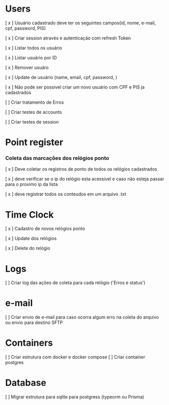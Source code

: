 # Users


  [ x ] Usuário cadastrado deve ter os seguintes campos(id, nome, e-mail, cpf, password, PIS)

  [ x ] Criar session através e autenticação com refresh Token

  [ x ] Listar todos os usuário

  [ x ] Listar usuário por ID

  [ x ] Remover usuáro

  [ x ] Update de usuário (name, email, cpf, password, )

  [ x ] Não pode ser possivel criar um novo usuário com CPF e PIS ja cadastrados 

  [ ] Criar tratamento de Erros

  [ ] Criar testes de accounts

  [ ] Criar testes de session


# Point register

### Coleta das marcações dos relógios ponto
  [ x ] Deve coletar os registros de ponto de todos os relógios cadastrados 

  [ x ] deve verificar se o ip do relógio esta acessivel e caso não esteja passar para o proximo ip da lista

  [ x ] deve registrar todos os conteudos em um arquivo .txt



# Time Clock

  [ x ] Cadastro de novos relógios ponto

  [ x ] Update dos relógios
  
  [ x ] Delete do relógio
  

# Logs

  [ ] Criar log das ações de coleta para cada relógio ('Erros e status')

# e-mail

  [ ] Criar envio de e-mail para caso ocorra algum erro na coleta do arquivo ou envio para destino SFTP


# Containers

  [ ] Criar estrutura com docker e docker compose
  [ ] Criar container postgres

# Database

  [ ] Migrar estrutura para sqlite para postgress (typeorm ou Prisma)